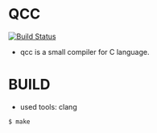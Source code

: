 # QCC
[![Build Status](https://travis-ci.org/maekawatoshiki/qcc.svg?branch=master)](https://travis.org/maekawatoshiki/qcc)
- qcc is a small compiler for C language.

# BUILD
- used tools: clang
```
$ make
```
